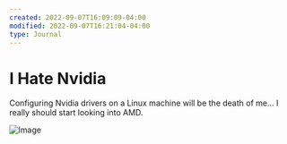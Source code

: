 ```yaml
---
created: 2022-09-07T16:09:09-04:00
modified: 2022-09-07T16:21:04-04:00
type: Journal
---
```


# I Hate Nvidia

Configuring Nvidia drivers on a Linux machine will be the death of me... I really should start looking into AMD.

![Image](https://c.tenor.com/ilmlntw9U1oAAAAC/angry-pepe-pepe-the-frog.gif)
